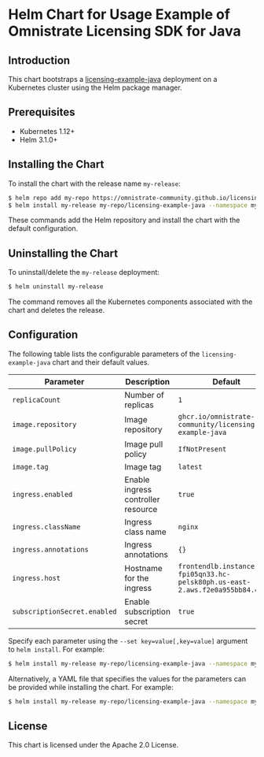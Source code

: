 # Helm Chart for Usage Example of Omnistrate Licensing SDK for Java

## Introduction

This chart bootstraps a [licensing-example-java](https://github.com/omnistrate-community/licensing-example-java) deployment on a Kubernetes cluster using the Helm package manager.

## Prerequisites

- Kubernetes 1.12+
- Helm 3.1.0+

## Installing the Chart

To install the chart with the release name `my-release`:

```bash
$ helm repo add my-repo https://omnistrate-community.github.io/licensing-example-java
$ helm install my-release my-repo/licensing-example-java --namespace my-namespace
```

These commands add the Helm repository and install the chart with the default configuration.

## Uninstalling the Chart

To uninstall/delete the `my-release` deployment:

```bash
$ helm uninstall my-release
```

The command removes all the Kubernetes components associated with the chart and deletes the release.

## Configuration

The following table lists the configurable parameters of the `licensing-example-java` chart and their default values.

| Parameter                | Description                                     | Default                                                 |
|--------------------------|-------------------------------------------------|---------------------------------------------------------|
| `replicaCount`           | Number of replicas                              | `1`                                                     |
| `image.repository`       | Image repository                                | `ghcr.io/omnistrate-community/licensing-example-java`   |
| `image.pullPolicy`       | Image pull policy                               | `IfNotPresent`                                          |
| `image.tag`              | Image tag                                       | `latest`                                                |
| `ingress.enabled`        | Enable ingress controller resource              | `true`                                                  |
| `ingress.className`      | Ingress class name                              | `nginx`                                                 |
| `ingress.annotations`    | Ingress annotations                             | `{}`                                                    |
| `ingress.host`           | Hostname for the ingress                        | `frontendlb.instance-fpi05qn33.hc-pelsk80ph.us-east-2.aws.f2e0a955bb84.cloud` |
| `subscriptionSecret.enabled` | Enable subscription secret                | `true`                                                  |

Specify each parameter using the `--set key=value[,key=value]` argument to `helm install`. For example:

```bash
$ helm install my-release my-repo/licensing-example-java --namespace my-namespace --set replicaCount=2
```

Alternatively, a YAML file that specifies the values for the parameters can be provided while installing the chart. For example:

```bash
$ helm install my-release my-repo/licensing-example-java --namespace my-namespace -f values.yaml
```

## License

This chart is licensed under the Apache 2.0 License.
